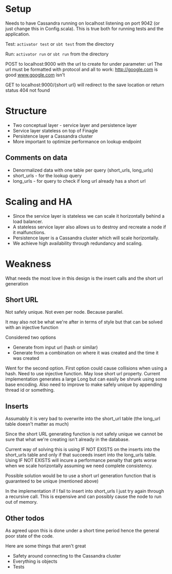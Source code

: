 Setup
=====

Needs to have Cassandra running on localhost listening on port 9042 (or just change this in Config.scala).
This is true both for running tests and the application.

Test: `activator test` or `sbt test` from the directory

Run: `activator run` or `sbt run` from the directory

POST to localhost:9000 with the url to create for under parameter: url 
The url must be formatted with protocol and all to work: http://google.com is good www.google.com isn't

GET to localhost:9000/{short url} will redirect to the save location or return status 404 not found

Structure
=========

* Two conceptual layer - service layer and persistence layer
* Service layer stateless on top of Finagle
* Persistence layer a Cassandra cluster
* More important to optimize performance on lookup endpoint

Comments on data
----------------

* Denormalized data with one table per query (short_urls, long_urls)
* short_urls - for the lookup query
* long_urls - for query to check if long url already has a short url

Scaling and HA
==============

* Since the service layer is stateless we can scale it horizontally behind a load balancer.
* A stateless service layer also allows us to destroy and recreate a node if it malfunctions.
* Persistence layer is a Cassandra cluster which will scale horizontally.
* We achieve high availability through redundancy and scaling.

Weakness
========

What needs the most love in this design is the insert calls and the short url generation

Short URL
---------

Not safely unique. Not even per node. Because parallel.

It may also not be what we're after in terms of style but that can be solved with an injective function

Considered two options

* Generate from input url (hash or similar)
* Generate from a combination on where it was created and the time it was created

Went for the second option. First option could cause collisions when using a hash. Need to use injective function. May 
lose short url property. Current implementation generates a large Long but can easily be shrunk using some base 
encoding. Also need to improve to make safely unique by appending thread id or something.

Inserts
-------

Assumably it is very bad to overwrite into the short_url table (the long_url table doesn't matter as much)

Since the short URL generating function is not safely unique we cannot be sure that what we're creating isn't already in
the database. 

Current way of solving this is using IF NOT EXISTS on the inserts into the short_urls table and only if that succeeds 
insert into the long_urls table. Using IF NOT EXISTS will incure a performance penalty that gets worse when we scale
horizontally assuming we need complete consistency.

Possible solution would be to use a short url generation function that is guaranteed to be unique (mentioned above)

In the implementation if I fail to insert into short_urls I just try again through a recursive call. This is expensive
and can possibly cause the node to run out of memory.

Other todos
-----------

As agreed upon this is done under a short time period hence the general poor state of the code.

Here are some things that aren't great

* Safety around connecting to the Cassandra cluster
* Everything is objects
* Tests
